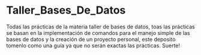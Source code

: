 # Taller_Bases_De_Datos
Todas las prácticas de la materia taller de bases de datos, toas las prácticas se basan en la implementación de comandos para el manejo simple de las bases de datos y la creación de un proyecto personal, este deposito tomenlo como una guía ya que no serán exactas las prácticas. Suerte!
